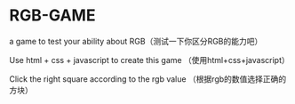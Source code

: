 # RGB-GAME
a game to test your ability about RGB（测试一下你区分RGB的能力吧）

Use html + css + javascript to create this game （使用html+css+javascript）

Click the right square according to the rgb value （根据rgb的数值选择正确的方块）
